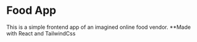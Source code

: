 # Food App

This is a simple frontend app of an imagined online food vendor.
**Made with React and TailwindCss